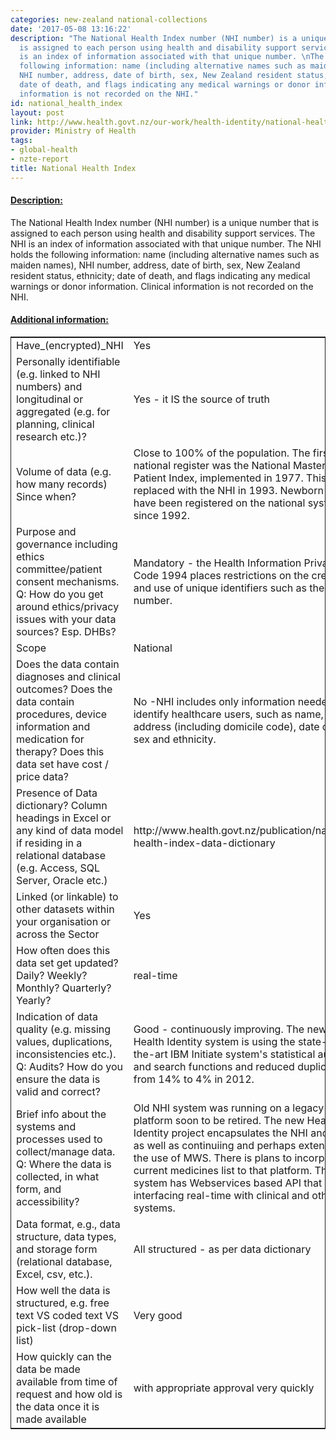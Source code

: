 ```yaml
---
categories: new-zealand national-collections
date: '2017-05-08 13:16:22'
description: "The National Health Index number (NHI number) is a unique number that
  is assigned to each person using health and disability support services. The NHI
  is an index of information associated with that unique number. \nThe NHI holds the
  following information: name (including alternative names such as maiden names),
  NHI number, address, date of birth, sex, New Zealand resident status, ethnicity;
  date of death, and flags indicating any medical warnings or donor information. Clinical
  information is not recorded on the NHI."
id: national_health_index
layout: post
link: http://www.health.govt.nz/our-work/health-identity/national-health-index
provider: Ministry of Health
tags:
- global-health
- nzte-report
title: National Health Index
---
```



 <h4> <u>Description:</u> </h4>
The National Health Index number (NHI number) is a unique number that is assigned to each person using health and disability support services. The NHI is an index of information associated with that unique number. 
The NHI holds the following information: name (including alternative names such as maiden names), NHI number, address, date of birth, sex, New Zealand resident status, ethnicity; date of death, and flags indicating any medical warnings or donor information. Clinical information is not recorded on the NHI.
 <h4> <u>Additional information:</u> </h4>
 <table style="border: 1px solid">
 <tr> <td width="40%">Have_(encrypted)_NHI</td> <td>Yes</td> </tr>
 <tr> <td width="40%">Personally identifiable (e.g. linked to NHI numbers) and longitudinal or aggregated (e.g. for planning, clinical research etc.)?</td> <td>Yes - it IS the source of truth</td> </tr>
 <tr> <td width="40%">Volume of data (e.g. how many records)
Since when?</td> <td>Close to 100% of the population.
The first national register was the National Master Patient Index, implemented in 1977. This was replaced with the NHI in 1993. Newborn babies have been registered on the national system since 1992.</td> </tr>
 <tr> <td width="40%">Purpose and governance including ethics committee/patient consent mechanisms. Q: How do you get around ethics/privacy issues with your data sources? Esp. DHBs?</td> <td>Mandatory - the Health Information Privacy Code 1994 places restrictions on the creation and use of unique identifiers such as the NHI number.</td> </tr>
 <tr> <td width="40%">Scope</td> <td>National</td> </tr>
 <tr> <td width="40%">Does the data contain diagnoses and clinical outcomes?
Does the data contain procedures, device information and medication for therapy?
Does this data set have cost / price data?</td> <td>No -NHI includes only information needed to identify healthcare users, such as name, address (including domicile code), date of birth, sex and ethnicity.</td> </tr>
 <tr> <td width="40%">Presence of Data dictionary? Column headings in Excel or any kind of data model if residing in a relational database (e.g. Access, SQL Server, Oracle etc.) </td> <td>http://www.health.govt.nz/publication/national-health-index-data-dictionary</td> </tr>
 <tr> <td width="40%">Linked (or linkable) to other datasets within your organisation or across the Sector</td> <td>Yes</td> </tr>
 <tr> <td width="40%">How often does this data set get updated? Daily? Weekly? Monthly? Quarterly? Yearly?</td> <td>real-time</td> </tr>
 <tr> <td width="40%">Indication of data quality (e.g. missing values, duplications, inconsistencies etc.). Q: Audits? How do you ensure the data is valid and correct?</td> <td>Good - continuously improving. The new Health Identity system is using the state-of-the-art IBM Initiate system's statistical auditing and search functions and reduced duplicates from 14% to 4% in 2012.</td> </tr>
 <tr> <td width="40%">Brief info about the systems and processes used to collect/manage data. Q: Where the data is collected, in what form, and accessibility?</td> <td>Old NHI system was running on a legacy platform soon to be retired. The new Health Identity project encapsulates the NHI and HPI as well as continuiing and perhaps extending the use of MWS. There is plans to incorporate current medicines list to that platform. The new system has Webservices based API that is interfacing real-time with clinical and other systems.</td> </tr>
 <tr> <td width="40%">Data format, e.g., data structure, data types, and storage form (relational database, Excel, csv, etc.).</td> <td>All structured - as per data dictionary</td> </tr>
 <tr> <td width="40%">How well the data is structured, e.g. free text VS coded text VS pick-list (drop-down list)</td> <td>Very good</td> </tr>
 <tr> <td width="40%">How quickly can the data be made available from time of request and how old is the data once it is made available</td> <td>with appropriate approval very quickly</td> </tr>
 </table>